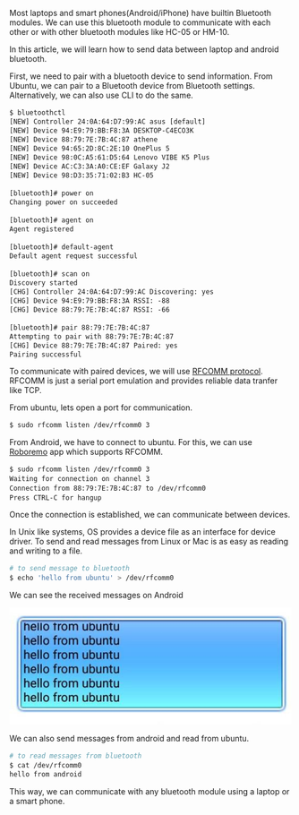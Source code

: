 <!--
.. title: Bluetooth Serial Communication Between Ubuntu & Android
.. slug: bluetooth-communication-between-ubuntu-android
.. date: 2017-10-03 14:53:04 UTC
.. tags: android, bluetooth, ubuntu
.. category: tech, how-to
.. link:
.. description: How to do bluetooth serial communication from ubuntu laptop to android smart phone or bluetooth device like HC-05
.. type: text
-->

Most laptops and smart phones(Android/iPhone) have builtin Bluetooth modules. We can use this bluetooth module to communicate with each other or with other bluetooth modules like HC-05 or HM-10.

In this article, we will learn how to send data between laptop and android bluetooth.

First, we need to pair with a bluetooth device to send information. From Ubuntu, we can pair to a Bluetooth device from Bluetooth settings. Alternatively, we can also use CLI to do the same.

```
$ bluetoothctl
[NEW] Controller 24:0A:64:D7:99:AC asus [default]
[NEW] Device 94:E9:79:BB:F8:3A DESKTOP-C4ECO3K
[NEW] Device 88:79:7E:7B:4C:87 athene
[NEW] Device 94:65:2D:8C:2E:10 OnePlus 5
[NEW] Device 98:0C:A5:61:D5:64 Lenovo VIBE K5 Plus
[NEW] Device AC:C3:3A:A0:CE:EF Galaxy J2
[NEW] Device 98:D3:35:71:02:B3 HC-05

[bluetooth]# power on
Changing power on succeeded

[bluetooth]# agent on
Agent registered

[bluetooth]# default-agent
Default agent request successful

[bluetooth]# scan on
Discovery started
[CHG] Controller 24:0A:64:D7:99:AC Discovering: yes
[CHG] Device 94:E9:79:BB:F8:3A RSSI: -88
[CHG] Device 88:79:7E:7B:4C:87 RSSI: -66

[bluetooth]# pair 88:79:7E:7B:4C:87
Attempting to pair with 88:79:7E:7B:4C:87
[CHG] Device 88:79:7E:7B:4C:87 Paired: yes
Pairing successful
```

To communicate with paired devices, we will use [RFCOMM protocol](https://en.wikipedia.org/wiki/List_of_Bluetooth_protocols). RFCOMM is just a serial port emulation and provides reliable data tranfer like TCP.

From ubuntu, lets open a port for communication.

```sh
$ sudo rfcomm listen /dev/rfcomm0 3
```

From Android, we have to connect to ubuntu. For this, we can use [Roboremo](https://play.google.com/store/apps/details?id=com.hardcodedjoy.roboremofree&hl=en) app which supports RFCOMM.

```sh
$ sudo rfcomm listen /dev/rfcomm0 3
Waiting for connection on channel 3
Connection from 88:79:7E:7B:4C:87 to /dev/rfcomm0
Press CTRL-C for hangup
```

Once the connection is established, we can communicate between devices.

In Unix like systems, OS provides a device file as an interface for device driver. To send and read messages from Linux or Mac is as easy as reading and writing to a file.

```sh
# to send message to bluetooth
$ echo 'hello from ubuntu' > /dev/rfcomm0
```

We can see the received messages on Android

<p align="center">
<img src="/images/arduino-ubuntu-bluetooth.jpg" >
</p>


We can also send messages from android and read from ubuntu.

```sh
# to read messages from bluetooth
$ cat /dev/rfcomm0
hello from android
```

This way, we can communicate with any bluetooth module using a laptop or a smart phone.
